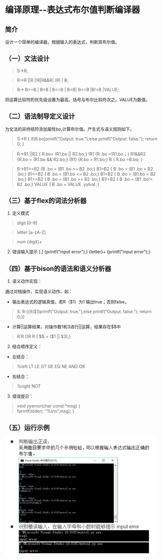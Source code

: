 ﻿# 编译原理--表达式布尔值判断编译器


简介
---
设计一个简单的编译器，根据输入的表达式，判断其布尔值。

（一）文法设计
---
> S->R;

> R->R ||R |!R|R&&R| (R) | B;

> B-> B>=B | B>B | B<=B | B<B| B==B |B!=B |VALUE;

将运算比较符的优先级设置为最高，括号与布尔比较符次之。VALUE为数值。

（二）语法制导定义设计
---
为文法的非终结符添加属性bo,计算布尔值。产生式与语义规则如下。

> S->R          { if(R.bo)printf("Output: true.");else printf("Output: false."); return 0; }

> R->R1 ||R2    { R.bo= (R1.bo || R2.bo;}
> !R1        {R .bo =!R1.bo；}
> R1&&R2    {R.bo = (R1.bo && R2.bo;}
> (R1)       {R.bo = R1.bo;}
> B         { R.bo =B.bo; }

> B->B1>=B2    {B .bo = (B1 .bo >= B2 .bo;}
>  B1>B2     { B .bo = (B1 .bo > B2 .bo;} 
>  B1<=B2    { B .bo = (B1.bo <= B2 .bo;}
>  B1<B2     { B .bo = (B1.bo < B2 .bo;}
>  B1==B2    { B .bo = (B1 .bo == B2 .bo;}
> B1!=B2    { B .bo = (B1 .bo!= B2 .bo;}
> VALUE     { B .bo = VALUE .yylval ;}


 （三）基于flex的词法分析器
---

 1. 定义模式
> digit	[0-9]

> letter [a-zA-Z]

> num  {digit}+

 2. 错误输入提示
[.]     {printf("input error");}
{letter}+  {printf("input error");}


（四）基于bison的语法和语义分析器
---

 1. 语义动作实现：
 
通过对栈操作，实现语义动作，如：

 - 输出表达式的逻辑真值，若R（$1）为1 输出true；否则false。

> S: R {{if($1)printf("Output: true.");else printf("Output: false.");
> return 0;}}

 - 计算||运算结果，对操作数1和3进行||运算，结果存在$$中

> R:R OR R { $$ = ($1 || $3);}

 2. 结合顺序定义：
 
 - 左结合：

> %left LT LE GT GE EQ NE AND OR

 - 右结合：

> %right NOT

 3. 错误提示：

> void yyerror(char const *msg)   {  
>     fprintf(stderr, "%s\n",msg);   }

（五）运行示例
---
![此处输入图片的描述][1]


  [1]: https://github.com/LLLLLumos/Undergraduate_works/blob/master/Compiler/%E8%BF%90%E8%A1%8C%E7%A4%BA%E4%BE%8B%E6%88%AA%E5%9B%BE.png?raw=true
